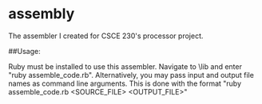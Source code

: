 assembly
==============

The assembler I created for CSCE 230's processor project.

##Usage:

Ruby must be installed to use this assembler. 
Navigate to \lib and enter "ruby assemble_code.rb".
Alternatively, you may pass input and output file names as command line arguments. This is done with the format "ruby assemble_code.rb <SOURCE_FILE> <OUTPUT_FILE>"
